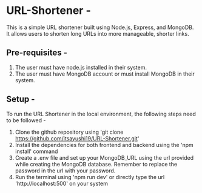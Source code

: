 # URL-Shortener - 

This is a simple URL shortener built using Node.js, Express, and MongoDB. It allows users to shorten long URLs into more manageable, shorter links.

## Pre-requisites - 

1. The user must have node.js installed in their system.
2. The user must have MongoDB account or must install MongoDB in their system.

## Setup - 

To run the URL Shortener in the local environment, the following steps need to be followed - 

1. Clone the github repository using 'git clone https://github.com/itsayushi19/URL-Shortener.git'
2. Install the dependencies for both frontend and backend using the 'npm install' command
3. Create a .env file and set up your MongoDB_URL using the url provided while creating the MongoDB database. Remember to replace the password in the url with your password.
4. Run the terminal using 'npm run dev' or directly type the url 'http://localhost:500' on your system
